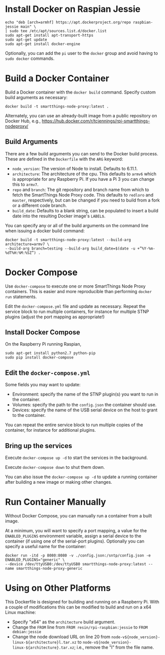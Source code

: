 # Install Docker on Raspian Jessie

```
echo "deb [arch=armhf] https://apt.dockerproject.org/repo raspbian-jessie main" \
| sudo tee /etc/apt/sources.list.d/docker.list
sudo apt-get install apt-transport-https
sudo apt-get update
sudo apt-get install docker-engine
```

Optionally, you can add the `pi` user to the `docker` group and avoid having to `sudo docker` commands.

# Build a Docker Container

Build a Docker container with the `docker build` command. Specify custom build arguments as necessary:

```
docker build -t smartthings-node-proxy:latest .
```

Alternately, you can use an already-built image from a public repository on Docker Hub, e.g., https://hub.docker.com/r/tcjennings/rpi-smartthings-nodeproxy/

## Build Arguments

There are a few build arguments you can send to the Docker build process. These are defined in the `Dockerfile` with the `ARG` keyword:

* `node_version`: The version of Node to install. Defaults to 6.11.1.
* `architecture`: The architecture of the cpu. This defaults to `armv6` which is appropriate for any Raspberry Pi. If you have a Pi 3 you can change this to `armv7`.
* `repo` and `branch`: The git repository and branch name from which to fetch the SmartThings Node Proxy code. This defaults to `redloro` and `master`, respectively, but can be changed if you need to build from a fork or a different code branch.
* `build_date`: Defaults to a blank string, can be populated to insert a build date into the resulting Docker image's `LABEL`s.

You can specify any or all of the build arguments on the command line when issuing a docker build command:

```
docker build -t smartthings-node-proxy:latest --build-arg architecture=armv7 \
--build-arg branch=testing --build-arg build_date=$(date -u +”%Y-%m-%dT%H:%M:%SZ”) .
```

# Docker Compose

Use `docker-compose` to execute one or more SmartThings Node Proxy containers. This is easier and more reproducible than performing `docker run` statements.

Edit the `docker-compose.yml` file and update as necessary. Repeat the service block to run multiple containers, for instance for multiple STNP plugins (adjust the port mapping as appropriate!)

## Install Docker Compose

On the Raspberry Pi running Raspian,

```
sudo apt-get install python2.7 python-pip
sudo pip install docker-compose
```

## Edit the `docker-compose.yml`

Some fields you may want to update:

* Environment: specify the name of the STNP plugin(s) you want to run in the container.
* Volumes: specify the path to the `config.json` the container should use.
* Devices: specify the name of the USB serial device on the host to grant to the container.

You can repeat the entire service block to run multiple copies of the container, for instance for additional plugins.

## Bring up the services

Execute `docker-compose up -d` to start the services in the background.

Execute `docker-compose down` to shut them down.

You can also issue the `docker-compose up -d` to update a running container after building a new image or making other changes.

# Run Container Manually

Without Docker Compose, you can manually run a container from a built image.

At a minimum, you will want to specify a port mapping, a value for the `ENABLED_PLUGINS` environment variable, assign a serial device to the container (if using one of the serial-port plugins). Optionally you can specify a useful name for the container:

```
docker run -itd -p 8080:8080 -v ./config.json:/sntp/config.json -e ENABLED_PLUGINS="generic" \
--device /dev/ttyUSB0:/dev/ttyUSB0 smartthings-node-proxy:latest --name smartthings-node-proxy-generic
```

# Using on Other Platforms

This Dockerfile is designed for building and running on a Raspberry Pi. With a couple of modifications this can be modified to build and run on a x64 Linux machine:

* Specify "x64" as the `architecture` build argument.
* Change the `FROM` line from `FROM resin/rpi-raspbian:jessie` to `FROM debian:jessie`
* Change the node download URL on line 20 from `node-v${node_version}-linux-${architecture}l.tar.xz` to `node-v${node_version}-linux-${architecture}.tar.xz`; i.e., remove the "l" from the file name.


